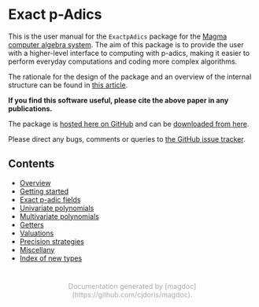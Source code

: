 ---
---

# Exact p-Adics

This is the user manual for the `ExactpAdics` package for the [Magma computer algebra system](http://magma.maths.usyd.edu.au/magma). The aim of this package is to provide the user with a higher-level interface to computing with p-adics, making it easier to perform everyday computations and coding more complex algorithms.

The rationale for the design of the package and an overview of the internal structure can be found in [this article]().

**If you find this software useful, please cite the above paper in any publications.**

The package is [hosted here on GitHub](https://github.com/cjdoris/ExactpAdics) and can be [downloaded from here](https://github.com/cjdoris/ExactpAdics/releases/latest).

Please direct any bugs, comments or queries to [the GitHub issue tracker](https://github.com/cjdoris/ExactpAdics/issues).

## Contents

* [Overview]({{site.baseurl}}/overview)
* [Getting started]({{site.baseurl}}/getting-started)
* [Exact p-adic fields]({{site.baseurl}}/exact-p-adic-fields)
* [Univariate polynomials]({{site.baseurl}}/univariate-polynomials)
* [Multivariate polynomials]({{site.baseurl}}/multivariate-polynomials)
* [Getters]({{site.baseurl}}/getters)
* [Valuations]({{site.baseurl}}/valuations)
* [Precision strategies]({{site.baseurl}}/precision-strategies)
* [Miscellany]({{site.baseurl}}/miscellany)
* [Index of new types]({{site.baseurl}}/types)

<div style="text-align: center; color: #aaa; margin-top: 40px;">
Documentation generated by [magdoc](https://github.com/cjdoris/magdoc).
</div>
